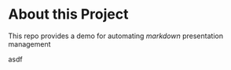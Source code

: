 # About this Project

This repo provides a demo for automating *markdown* presentation management

asdf